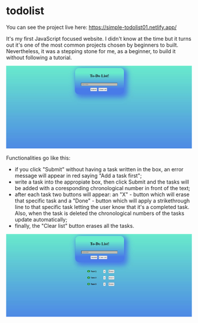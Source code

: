 # todolist
You can see the project live here: https://simple-todolist01.netlify.app/

It's my first JavaScript focused website. 
I didn't know at the time but it turns out it's one of the most common projects chosen by beginners to built. Nevertheless, it was a stepping stone for me, as a beginner, to build it without following a tutorial.

![alt text](https://raw.githubusercontent.com/BogdanGeorgian91/todolist/main/todoproject.JPG)

Functionalities go like this:

- if you click "Submit" without having a task written in the box, an error message will appear in red saying "Add a task first";
- write a task into the appropiate box, then click Submit and the tasks will be added with a coresponding chronological number in front of the text;
- after each task two buttons will appear: an "X" - button which will erase that specific task and a "Done" - button which will apply a strikethrough line to that specific task letting the user know that it's a completed task. Also, when the task is deleted the chronological numbers of the tasks update automatically;
- finally, the "Clear list" button erases all the tasks.

![alt text](https://raw.githubusercontent.com/BogdanGeorgian91/todolist/main/todoproject2.JPG)

